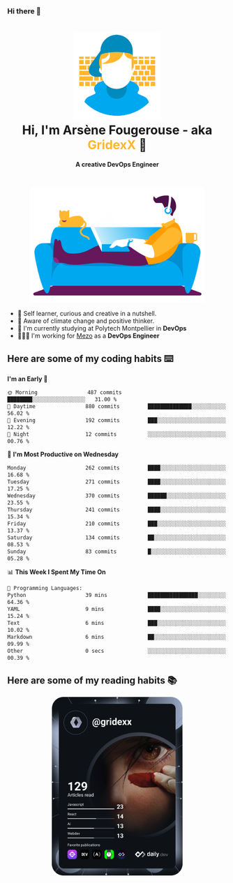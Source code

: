 ### Hi there 👋

<!--
**GridexX/gridexx** is a ✨ _special_ ✨ repository because its `README.md` (this file) appears on your GitHub profile.

Here are some ideas to get you started:

- 🔭 I’m currently working on ...
- 🌱 I’m currently learning ...
- 👯 I’m looking to collaborate on ...
- 🤔 I’m looking for help with ...
- 💬 Ask me about ...
- 📫 How to reach me: ...
- 😄 Pronouns: ...
- ⚡ Fun fact: ...
-->


<!-- Header -->
<h1 align="center">
  <img src="./images/user_profile.png" width="200">
  <br>
  Hi, I'm Arsène Fougerouse - aka <span style="color:#ffb72e">GridexX</span> 👋
</h1>


<p align="center">
  <b>A creative DevOps Engineer </b>
</p>
<br/>
<p align="center">
  <img src="./images/man_couch.png" width="400">
</p>

- 🎨 Self learner, curious and creative in a nutshell. 
- 🌱 Aware of climate change and positive thinker.
- 📕 I'm currently studying at Polytech Montpellier in **DevOps**
- 👨🏻‍💻 I'm working for [Mezo](https://meso-lr.umontpellier.fr/) as a **DevOps Engineer**


## Here are some of my coding habits ⌨️

<!-- Add a section about tech and Ops stack
  Like this one : https://github.com/Xanthus58#-tech-stack
-->
<!--START_SECTION:waka-->
**I'm an Early 🐤** 

```text
🌞 Morning                487 commits         ████████░░░░░░░░░░░░░░░░░   31.00 % 
🌆 Daytime                880 commits         ██████████████░░░░░░░░░░░   56.02 % 
🌃 Evening                192 commits         ███░░░░░░░░░░░░░░░░░░░░░░   12.22 % 
🌙 Night                  12 commits          ░░░░░░░░░░░░░░░░░░░░░░░░░   00.76 % 
```
📅 **I'm Most Productive on Wednesday** 

```text
Monday                   262 commits         ████░░░░░░░░░░░░░░░░░░░░░   16.68 % 
Tuesday                  271 commits         ████░░░░░░░░░░░░░░░░░░░░░   17.25 % 
Wednesday                370 commits         ██████░░░░░░░░░░░░░░░░░░░   23.55 % 
Thursday                 241 commits         ████░░░░░░░░░░░░░░░░░░░░░   15.34 % 
Friday                   210 commits         ███░░░░░░░░░░░░░░░░░░░░░░   13.37 % 
Saturday                 134 commits         ██░░░░░░░░░░░░░░░░░░░░░░░   08.53 % 
Sunday                   83 commits          █░░░░░░░░░░░░░░░░░░░░░░░░   05.28 % 
```


📊 **This Week I Spent My Time On** 

```text
💬 Programming Languages: 
Python                   39 mins             ████████████████░░░░░░░░░   64.36 % 
YAML                     9 mins              ████░░░░░░░░░░░░░░░░░░░░░   15.24 % 
Text                     6 mins              ███░░░░░░░░░░░░░░░░░░░░░░   10.02 % 
Markdown                 6 mins              ██░░░░░░░░░░░░░░░░░░░░░░░   09.99 % 
Other                    0 secs              ░░░░░░░░░░░░░░░░░░░░░░░░░   00.39 % 
```


<!--END_SECTION:waka-->

## Here are some of my reading habits 📚
<div  align="center">
  <img src="./images/devcard.svg" width="300">
</div>
